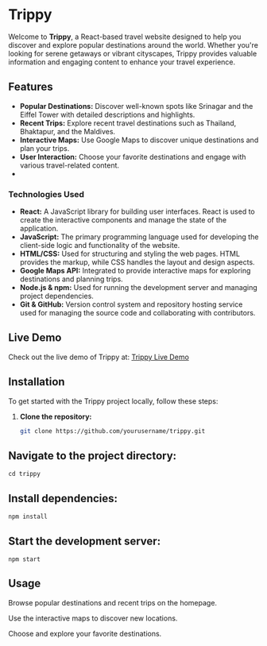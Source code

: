 # Trippy

Welcome to **Trippy**, a React-based travel website designed to help you discover and explore popular destinations around the world. Whether you're looking for serene getaways or vibrant cityscapes, Trippy provides valuable information and engaging content to enhance your travel experience.

## Features

- **Popular Destinations:** Discover well-known spots like Srinagar and the Eiffel Tower with detailed descriptions and highlights.
- **Recent Trips:** Explore recent travel destinations such as Thailand, Bhaktapur, and the Maldives.
- **Interactive Maps:** Use Google Maps to discover unique destinations and plan your trips.
- **User Interaction:** Choose your favorite destinations and engage with various travel-related content.
- 
### Technologies Used

- **React:** A JavaScript library for building user interfaces. React is used to create the interactive components and manage the state of the application.
- **JavaScript:** The primary programming language used for developing the client-side logic and functionality of the website.
- **HTML/CSS:** Used for structuring and styling the web pages. HTML provides the markup, while CSS handles the layout and design aspects.
- **Google Maps API:** Integrated to provide interactive maps for exploring destinations and planning trips.
- **Node.js & npm:** Used for running the development server and managing project dependencies.
- **Git & GitHub:** Version control system and repository hosting service used for managing the source code and collaborating with contributors.
## Live Demo

Check out the live demo of Trippy at: [Trippy Live Demo](https://trippyy1.netlify.app/)

## Installation

To get started with the Trippy project locally, follow these steps:

1. **Clone the repository:**
   ```bash
   git clone https://github.com/yourusername/trippy.git

## Navigate to the project directory:
``
cd trippy
``
## Install dependencies:
``
npm install
``
## Start the development server:
``
npm start
``

## Usage

Browse popular destinations and recent trips on the homepage.

Use the interactive maps to discover new locations.

Choose and explore your favorite destinations.
